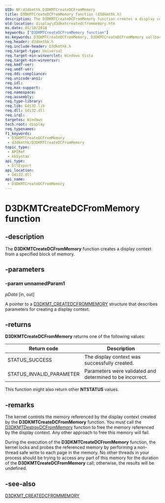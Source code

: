 ```yaml
---
UID: NF:d3dkmthk.D3DKMTCreateDCFromMemory
title: D3DKMTCreateDCFromMemory function (d3dkmthk.h)
description: The D3DKMTCreateDCFromMemory function creates a display context from a specified block of memory.
old-location: display\d3dkmtcreatedcfrommemory.htm
ms.date: 05/10/2018
keywords: ["D3DKMTCreateDCFromMemory function"]
ms.keywords: D3DKMTCreateDCFromMemory, D3DKMTCreateDCFromMemory callback function [Display Devices], OpenGL_Functions_676f0d3e-5a5a-48d5-9092-88ac897a73b8.xml, PFND3DKMT_CREATEDCFROMMEMORY, PFND3DKMT_CREATEDCFROMMEMORY callback, d3dkmthk/D3DKMTCreateDCFromMemory, display.d3dkmtcreatedcfrommemory
req.header: d3dkmthk.h
req.include-header: D3dkmthk.h
req.target-type: Universal
req.target-min-winverclnt: Windows Vista
req.target-min-winversvr: 
req.kmdf-ver: 
req.umdf-ver: 
req.ddi-compliance: 
req.unicode-ansi: 
req.idl: 
req.max-support: 
req.namespace: 
req.assembly: 
req.type-library: 
req.lib: Gdi32.lib
req.dll: Gdi32.dll
req.irql: 
targetos: Windows
tech.root: display
req.typenames: 
f1_keywords:
 - D3DKMTCreateDCFromMemory
 - d3dkmthk/D3DKMTCreateDCFromMemory
topic_type:
 - APIRef
 - kbSyntax
api_type:
 - DllExport
api_location:
 - Gdi32.dll
api_name:
 - D3DKMTCreateDCFromMemory
---
```


# D3DKMTCreateDCFromMemory function


## -description

The <b>D3DKMTCreateDCFromMemory</b> function creates a display context from a specified block of memory.

## -parameters

### -param unnamedParam1

*pData* [in, out]

A pointer to a <a href="/windows-hardware/drivers/ddi/d3dkmthk/ns-d3dkmthk-_d3dkmt_createdcfrommemory">D3DKMT_CREATEDCFROMMEMORY</a> structure that describes parameters for creating a display context.

## -returns

<b>D3DKMTCreateDCFromMemory</b> returns one of the following values:

|Return code|Description|
|--- |--- |
|STATUS_SUCCESS|The display context was successfully created.|
|STATUS_INVALID_PARAMETER|Parameters were validated and determined to be incorrect.|

This function might also return other <b>NTSTATUS</b> values.

## -remarks

The kernel controls the memory referenced by the display context created by the <b>D3DKMTCreateDCFromMemory</b> function. You must call the  <a href="/windows-hardware/drivers/ddi/d3dkmthk/nf-d3dkmthk-d3dkmtdestroydcfrommemory">D3DKMTDestroyDCFromMemory</a> function to free the memory referenced by the display context. Any  other approach  to free this memory will fail. 

During the execution of the <b>D3DKMTCreateDCFromMemory</b> function, the kernel locks and probes the referenced memory by performing a non-thread safe write to each page in the memory. No other threads in your process should be trying to access any part of this memory for the duration of the <b>D3DKMTCreateDCFromMemory</b> call; otherwise, the results will be undefined.

## -see-also

<a href="/windows-hardware/drivers/ddi/d3dkmthk/ns-d3dkmthk-_d3dkmt_createdcfrommemory">D3DKMT_CREATEDCFROMMEMORY</a>
